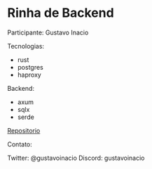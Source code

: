 # Rinha de Backend

Participante: Gustavo Inacio

Tecnologias:
- rust
- postgres
- haproxy

Backend:
- axum
- sqlx
- serde

[Repositorio](https://github.com/gusinacio/rinha-de-backend)


Contato:

Twitter: @gustavoinacio
Discord: gustavoinacio


